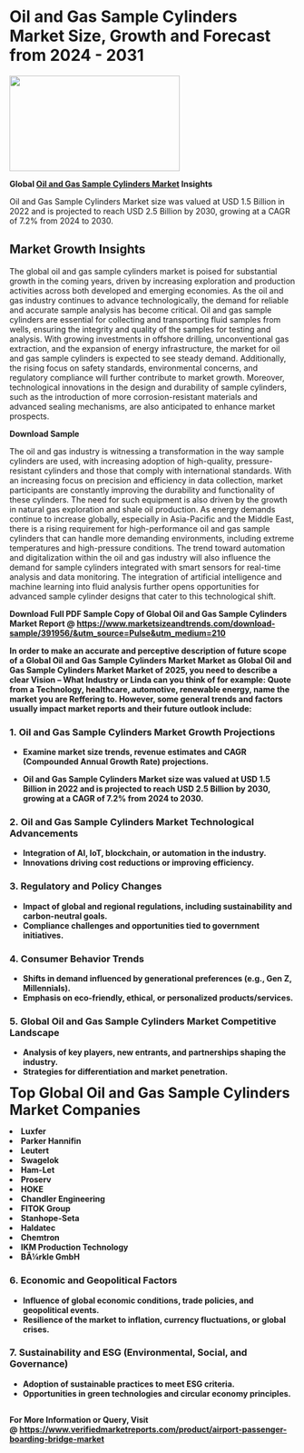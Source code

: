 <H1>Oil and Gas Sample Cylinders Market Size, Growth and Forecast from 2024 - 2031</H1><img class="aligncenter size-medium wp-image-584254" src="https://thirdeyenews.in/wp-content/uploads/2024/09/Global-Market-Research-300x168.jpeg" alt="" width="300" height="168" /><p><strong>Global&nbsp;<a href="https://www.marketsizeandtrends.com/download-sample/391956/&amp;utm_source=Pulse&amp;utm_medium=210">Oil and Gas Sample Cylinders Market</a> Insights</strong></p><p>Oil and Gas Sample Cylinders Market size was valued at USD 1.5 Billion in 2022 and is projected to reach USD 2.5 Billion by 2030, growing at a CAGR of 7.2% from 2024 to 2030.</p><p><h2>Market Growth Insights</h2> <p>The global oil and gas sample cylinders market is poised for substantial growth in the coming years, driven by increasing exploration and production activities across both developed and emerging economies. As the oil and gas industry continues to advance technologically, the demand for reliable and accurate sample analysis has become critical. Oil and gas sample cylinders are essential for collecting and transporting fluid samples from wells, ensuring the integrity and quality of the samples for testing and analysis. With growing investments in offshore drilling, unconventional gas extraction, and the expansion of energy infrastructure, the market for oil and gas sample cylinders is expected to see steady demand. Additionally, the rising focus on safety standards, environmental concerns, and regulatory compliance will further contribute to market growth. Moreover, technological innovations in the design and durability of sample cylinders, such as the introduction of more corrosion-resistant materials and advanced sealing mechanisms, are also anticipated to enhance market prospects.</p> <p><strong>Download Sample</strong></p> <p>The oil and gas industry is witnessing a transformation in the way sample cylinders are used, with increasing adoption of high-quality, pressure-resistant cylinders and those that comply with international standards. With an increasing focus on precision and efficiency in data collection, market participants are constantly improving the durability and functionality of these cylinders. The need for such equipment is also driven by the growth in natural gas exploration and shale oil production. As energy demands continue to increase globally, especially in Asia-Pacific and the Middle East, there is a rising requirement for high-performance oil and gas sample cylinders that can handle more demanding environments, including extreme temperatures and high-pressure conditions. The trend toward automation and digitalization within the oil and gas industry will also influence the demand for sample cylinders integrated with smart sensors for real-time analysis and data monitoring. The integration of artificial intelligence and machine learning into fluid analysis further opens opportunities for advanced sample cylinder designs that cater to this technological shift.</p> <p><strong></p><p><span class=""><strong>Download Full PDF Sample Copy of Global Oil and Gas Sample Cylinders Market Report</strong> @ <a href="https://www.marketsizeandtrends.com/download-sample/391956/&amp;utm_source=Pulse&amp;utm_medium=210" target="_blank">https://www.marketsizeandtrends.com/download-sample/391956/&amp;utm_source=Pulse&amp;utm_medium=210</a></span></p><p>In order to make an accurate and perceptive description of future scope of a Global&nbsp;Oil and Gas Sample Cylinders Market Market as Global&nbsp;Oil and Gas Sample Cylinders Market Market of 2025, you need to describe a clear Vision &ndash; What Industry or Linda can you think of for example: Quote from a Technology, healthcare, automotive, renewable energy, name the market you are Reffering to. However, some general trends and factors usually impact market reports and their future outlook include:</p><h3>1.&nbsp;<strong>Oil and Gas Sample Cylinders Market Growth Projections</strong></h3><ul><li>Examine market size trends, revenue estimates and CAGR (Compounded Annual Growth Rate) projections.</li><li><p>Oil and Gas Sample Cylinders Market size was valued at USD 1.5 Billion in 2022 and is projected to reach USD 2.5 Billion by 2030, growing at a CAGR of 7.2% from 2024 to 2030.</p></li></ul><h3>2.&nbsp;<strong>Oil and Gas Sample Cylinders Market Technological Advancements</strong></h3><ul><li>Integration of AI, IoT, blockchain, or automation in the industry.</li><li>Innovations driving cost reductions or improving efficiency.</li></ul><h3>3.&nbsp;<strong>Regulatory and Policy Changes</strong></h3><ul><li>Impact of global and regional regulations, including sustainability and carbon-neutral goals.</li><li>Compliance challenges and opportunities tied to government initiatives.</li></ul><h3>4.&nbsp;<strong>Consumer Behavior Trends</strong></h3><ul><li>Shifts in demand influenced by generational preferences (e.g., Gen Z, Millennials).</li><li>Emphasis on eco-friendly, ethical, or personalized products/services.</li></ul><h3>5.&nbsp;<strong>Global Oil and Gas Sample Cylinders Market Competitive Landscape</strong></h3><ul><li>Analysis of key players, new entrants, and partnerships shaping the industry.</li><li>Strategies for differentiation and market penetration.</li></ul><p data-pm-slice="1 1 []"><span style="color: inherit; font-family: inherit; font-size: 25px;">Top Global Oil and Gas Sample Cylinders Market Companies</span></p><div class="" data-test-id=""><p><li>Luxfer</li><li> Parker Hannifin</li><li> Leutert</li><li> Swagelok</li><li> Ham-Let</li><li> Proserv</li><li> HOKE</li><li> Chandler Engineering</li><li> FITOK Group</li><li> Stanhope-Seta</li><li> Haldatec</li><li> Chemtron</li><li> IKM Production Technology</li><li> BÃ¼rkle GmbH</li></p></div><h3>6.&nbsp;<strong>Economic and Geopolitical Factors</strong></h3><ul><li>Influence of global economic conditions, trade policies, and geopolitical events.</li><li>Resilience of the market to inflation, currency fluctuations, or global crises.</li></ul><h3>7.&nbsp;<strong>Sustainability and ESG (Environmental, Social, and Governance)</strong></h3><ul><li>Adoption of sustainable practices to meet ESG criteria.</li><li>Opportunities in green technologies and circular economy principles.</li></ul><h2><strong style="font-size: 14px;">For More Information or Query, Visit @&nbsp;</strong><a style="background-color: #ffffff; font-size: 14px;" href="https://www.marketsizeandtrends.com/report/oil-and-gas-sample-cylinders-market/" target="_blank">https://www.verifiedmarketreports.com/product/airport-passenger-boarding-bridge-market</a></h2>
